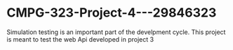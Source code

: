 # CMPG-323-Project-4---29846323
Simulation testing is an important part of the develpment cycle. This project is meant to test the web Api developed in project 3

